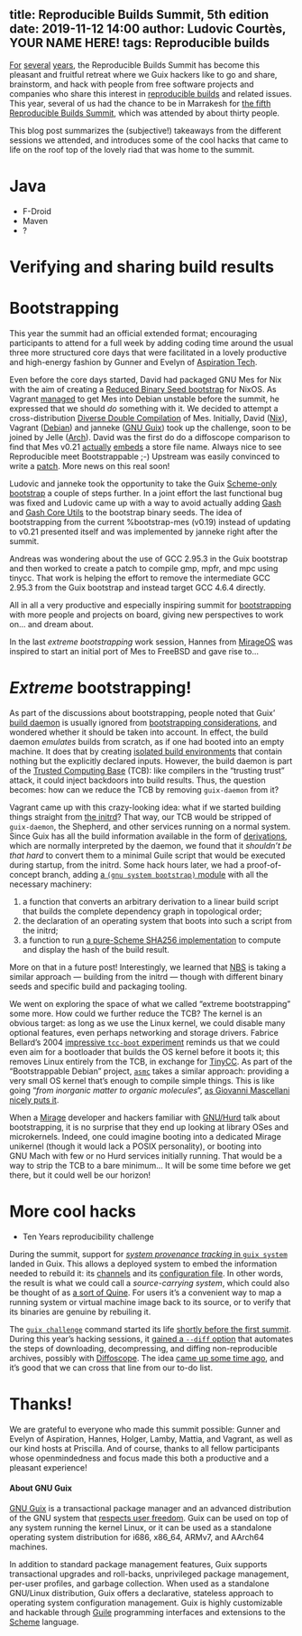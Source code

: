 title: Reproducible Builds Summit, 5th edition
date: 2019-11-12 14:00
author: Ludovic Courtès, YOUR NAME HERE!
tags: Reproducible builds
---

[For](https://guix.gnu.org/blog/2018/reproducible-builds-summit-4th-edition/)
[several](https://www.gnu.org/software/guix/blog/2015/reproducible-builds-a-means-to-an-end/)
[years](https://guix.gnu.org/blog/2016/reproducible-build-summit-2nd-edition/),
the Reproducible Builds Summit has become this pleasant and fruitful
retreat where we Guix hackers like to go and share, brainstorm, and hack
with people from free software projects and companies who share this
interest in [reproducible builds](https://reproducible-builds.org/) and
related issues.  This year, several of us had the chance to be in
Marrakesh for [the fifth Reproducible Builds
Summit](https://reproducible-builds.org/events/Marrakesh2019/), which
was attended by about thirty people.

This blog post summarizes the (subjective!) takeaways from the different
sessions we attended, and introduces some of the cool hacks that came to
life on the roof top of the lovely riad that was home to the summit.

# Java

  - F-Droid
  - Maven
  - ?

# Verifying and sharing build results

# Bootstrapping

This year the summit had an official extended format; encouraging
participants to attend for a full week by adding coding time around
the usual three more structured core days that were facilitated in a
lovely productive and high-energy fashion by Gunner and Evelyn of
[Aspiration Tech](https://aspirationtech.org).

Even before the core days started, David had packaged GNU Mes for Nix
with the aim of creating a [Reduced Binary Seed
bootstrap](https://guix.gnu.org/blog/2019/guix-reduces-bootstrap-seed-by-50/)
for NixOS.  As Vagrant
[managed](https://deb.debian.org/debian/pool/main/m/mes/mes_0.21-3_i386.deb)
to get Mes into Debian unstable before the summit, he expressed that we
should _do_ something with it.  We decided to attempt a
cross-distribution [Diverse Double
Compilation](https://dwheeler.com/trusting-trust/dissertation/html/wheeler-trusting-trust-ddc.html)
of Mes.  Initially, David ([Nix](https://nixos.org)), Vagrant
([Debian](https://debian.org)) and janneke ([GNU
Guix](https://guix.gnu.org)) took up the challenge, soon to be joined
by Jelle ([Arch](https://archlinux.org)).  David was the first do do a
diffoscope comparison to find that Mes v0.21
[actually](http://git.savannah.gnu.org/cgit/mes.git/tree/src/mes.c?h=v0.21#n1781)
[embeds](http://git.savannah.gnu.org/cgit/mes.git/tree/configure.sh?h=v0.21#n244)
a store file name.  Always nice to see Reproducible meet
Bootstrappable ;-) Upstream was easily convinced to write a
[patch](http://git.savannah.gnu.org/cgit/mes.git/patch/?id=0549ebd0f79a7741f3f560e35171182d4afbd6b5).
More news on this real soon!

Ludovic and janneke took the opportunity to take the Guix [Scheme-only
bootstrap](http://git.savannah.gnu.org/cgit/guix.git/log/?h=wip-bootstrap)
a couple of steps further.  In a joint effort the last functional bug
was fixed and Ludovic came up with a way to avoid actually adding
[Gash](https://savannah.nongnu.org/projects/gash) and [Gash Core
Utils](https://gitlab.com/janneke/gash/tree/gash-core-utils) to the
bootstrap binary seeds.  The idea of bootstrapping from the current
%bootstrap-mes (v0.19) instead of updating to v0.21 presented itself
and was implemented by janneke right after the summit.

Andreas was wondering about the use of GCC 2.95.3 in the Guix
bootstrap and then worked to create a patch to compile gmp, mpfr, and
mpc using tinycc.  That work is helping the effort to remove the
intermediate GCC 2.95.3 from the Guix bootstrap and instead target GCC
4.6.4 directly.

All in all a very productive and especially inspiring summit for
[bootstrapping](https://bootstrappable.org) with more people and
projects on board, giving new perspectives to work on... and dream
about.

In the last _extreme bootstrapping_ work session, Hannes from
[MirageOS](https://mirage.io) was inspired to start an initial port of
Mes to FreeBSD and gave rise to...

# _Extreme_ bootstrapping!

As part of the discussions about bootstrapping, people noted that Guix’
[build
daemon](https://guix.gnu.org/manual/en/html_node/Invoking-guix_002ddaemon.html)
is usually ignored from [bootstrapping
considerations](https://guix.gnu.org/manual/devel/en/html_node/Bootstrapping.html),
and wondered whether it should be taken into account.  In effect, the
build daemon _emulates_ builds from scratch, as if one had booted into
an empty machine.  It does that by creating [isolated build
environments](https://guix.gnu.org/manual/en/html_node/Invoking-guix_002ddaemon.html)
that contain nothing but the explicitly declared inputs.  However, the
build daemon is part of the [Trusted Computing
Base](https://en.wikipedia.org/wiki/Trusted_computing_base) (TCB): like
compilers in the “trusting trust” attack, it could inject backdoors into
build results.  Thus, the question becomes: how can we reduce the TCB by
removing `guix-daemon` from it?

Vagrant came up with this crazy-looking idea: what if we
started building things straight from [the
initrd](https://guix.gnu.org/manual/en/html_node/Initial-RAM-Disk.html)?
That way, our TCB would be stripped of `guix-daemon`, the Shepherd, and
other services running on a normal system.  Since Guix has all the build
information available in the form of
[derivations](https://guix.gnu.org/manual/devel/en/html_node/Derivations.html),
which are normally interpreted by the daemon, we found that it
_shouldn’t be that hard_ to convert them to a minimal Guile script that
would be executed during startup, from the initrd.  Some hack hours
later, we had a proof-of-concept branch, adding [a `(gnu system
bootstrap)`
module](https://git.savannah.gnu.org/cgit/guix.git/tree/gnu/system/bootstrap.scm?h=wip-system-bootstrap)
with all the necessary machinery:

  1. a function that converts an arbitrary derivation to a linear build
     script that builds the complete dependency graph in topological order;
  2. the declaration of an operating system that boots into such a
     script from the initrd;
  3. a function to run [a pure-Scheme SHA256
     implementation](https://github.com/weinholt/hashing) to compute and
     display the hash of the build result.

More on that in a future post!  Interestingly, we learned that
[NBS](https://gitlab.com/giomasce/nbs) is taking a similar
approach — building from the initrd — though with different binary seeds and
specific build and packaging tooling.

We went on exploring the space of what we called “extreme bootstrapping”
some more.  How could we further reduce the TCB?  The kernel is an
obvious target: as long as we use the Linux kernel, we could disable
many optional features, even perhaps networking and storage drivers.
Fabrice Bellard’s 2004 [impressive `tcc-boot`
experiment](https://bellard.org/tcc/tccboot.html) reminds us that we
could even aim for a bootloader that builds the OS kernel before it
boots it; this removes Linux entirely from the TCB, in exchange for
[TinyCC](http://www.tinycc.org/).  As part of the “Bootstrappable
Debian” project, [`asmc`](https://gitlab.com/giomasce/asmc) takes a
similar approach: providing a very small OS kernel that’s enough to
compile simple things.  This is like going “_from inorganic matter to
organic molecules_”, [as Giovanni Mascellani nicely puts
it](https://debconf19.debconf.org/talks/152-bootstrappable-debian-bof/).

When a [Mirage](https://mirage.io/) developer and hackers familiar with
[GNU/Hurd](https://hurd.gnu.org) talk about bootstrapping, it is no
surprise that they end up looking at library OSes and microkernels.
Indeed, one could imagine booting into a dedicated Mirage unikernel
(though it would lack a POSIX personality), or booting into GNU Mach
with few or no Hurd services initially running.  That would be a way to
strip the TCB to a bare minimum…  It will be some time before we get
there, but it could well be our horizon!

# More cool hacks

  - Ten Years reproducibility challenge

During the summit, support for [_system provenance tracking_ in `guix
system`](https://issues.guix.gnu.org/issue/38441) landed in Guix.  This
allows a deployed system to embed the information needed to rebuild it:
its
[channels](https://guix.gnu.org/manual/devel/en/html_node/Channels.html)
and its [configuration
file](https://guix.gnu.org/manual/devel/en/html_node/Using-the-Configuration-System.html).
In other words, the result is what we could call a _source-carrying
system_, which could also be thought of as [a sort of
Quine](https://en.wikipedia.org/wiki/Quine_(computing)).  For users it’s
a convenient way to map a running system or virtual machine image back
to its source, or to verify that its binaries are genuine by rebuiling
it.

The [`guix
challenge`](https://guix.gnu.org/manual/devel/en/html_node/Invoking-guix-challenge.html)
command started its life [shortly before the first
summit](https://guix.gnu.org/blog/2015/reproducible-builds-a-means-to-an-end/).
During this year’s hacking sessions, it [gained a `--diff`
option](https://issues.guix.gnu.org/issue/38518) that automates the
steps of downloading, decompressing, and diffing non-reproducible
archives, possibly with [Diffoscope](https://diffoscope.org/).  The idea
[came up some time ago](https://issues.guix.gnu.org/issue/35621), and
it’s good that we can cross that line from our to-do list.

# Thanks!

We are grateful to everyone who made this summit possible: Gunner and
Evelyn of Aspiration, Hannes, Holger, Lamby, Mattia, and Vagrant, as well as our
kind hosts at Priscilla.  And of course, thanks to all fellow
participants whose openmindedness and focus made this both a productive
and a pleasant experience!

#### About GNU Guix

[GNU Guix](https://www.gnu.org/software/guix) is a transactional package
manager and an advanced distribution of the GNU system that [respects
user
freedom](https://www.gnu.org/distros/free-system-distribution-guidelines.html).
Guix can be used on top of any system running the kernel Linux, or it
can be used as a standalone operating system distribution for i686,
x86_64, ARMv7, and AArch64 machines.

In addition to standard package management features, Guix supports
transactional upgrades and roll-backs, unprivileged package management,
per-user profiles, and garbage collection.  When used as a standalone
GNU/Linux distribution, Guix offers a declarative, stateless approach to
operating system configuration management.  Guix is highly customizable
and hackable through [Guile](https://www.gnu.org/software/guile)
programming interfaces and extensions to the
[Scheme](http://schemers.org) language.
